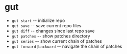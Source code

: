 # gut 

* `gut start` -- initialize repo
* `gut save` -- save current repo files
* `gut diff` -- changes since last repo save
* `gut patches` -- show patches directory
* `gut series` -- show current chain of patches
* `gut forward|backward` -- navigate the chain of patches
